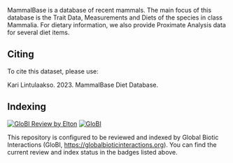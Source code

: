 MammalBase is a database of recent mammals. The main focus of this database is the Trait Data, Measurements and Diets of the species in class Mammalia. For dietary information, we also provide Proximate Analysis data for several diet items.

## Citing 

To cite this dataset, please use:

Kari Lintulaakso. 2023. MammalBase Diet Database.

## Indexing 

[![GloBI Review by Elton](../../actions/workflows/review.yml/badge.svg)](../../actions/workflows/review.yml) [![GloBI](https://api.globalbioticinteractions.org/interaction.svg?accordingTo=globi:mammalbase/database&refutes=true&refutes=false)](https://globalbioticinteractions.org/?accordingTo=globi:mammalbase/database)

This repository is configured to be reviewed and indexed by Global Biotic Interactions (GloBI, https://globalbioticinteractions.org). You can find the current review and index status in the badges listed above.

